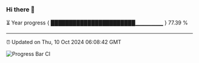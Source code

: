 ### Hi there 👋

⏳ Year progress { ███████████████████████▁▁▁▁▁▁▁ } 77.39 %

---

⏰ Updated on Thu, 10 Oct 2024 06:08:42 GMT

![Progress Bar CI](https://github.com/EinsPommes/EinsPommes/blob/main/.github/workflows/main.yml)
